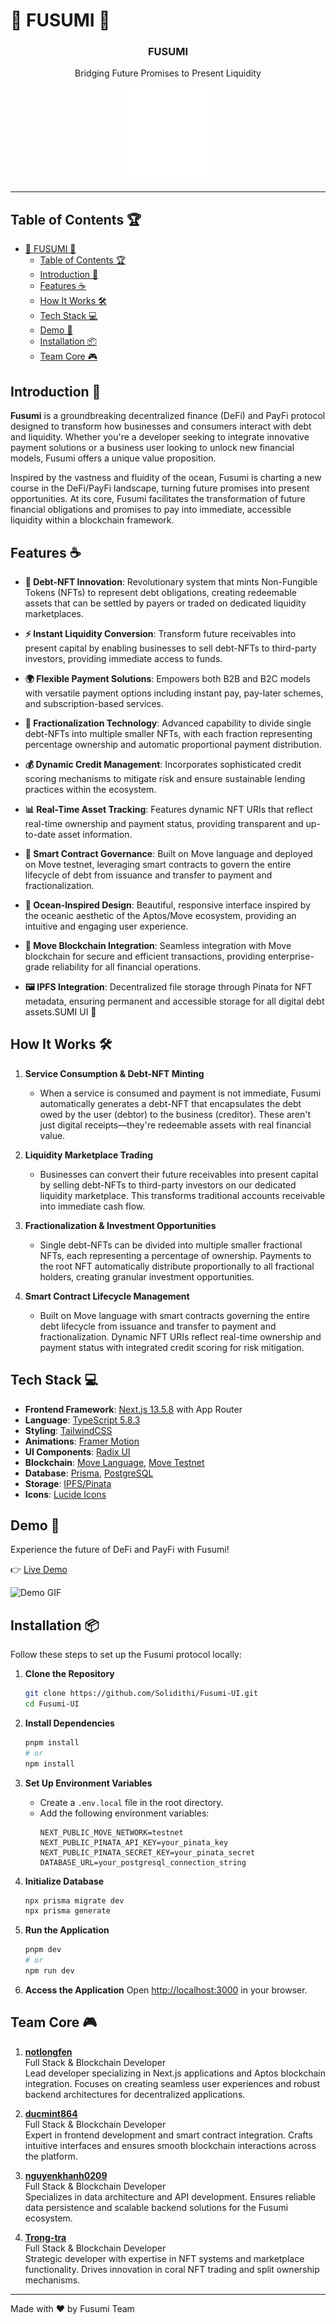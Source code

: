 #  🌊 FUSUMI 🪸

<h3 align="center">FUSUMI</h3>
<p align="center">
Bridging Future Promises to Present Liquidity
</p>

<p align="center">
    <img src="public/Fusumi_Logo.png" alt="Fusumi Logo" width="150" height="150"/>
</p>

---

## Table of Contents 🏆
- [🌊 FUSUMI 🪸](#-fusumi-)
  - [Table of Contents 🏆](#table-of-contents-)
  - [Introduction 📕](#introduction-)
  - [Features ☕](#features-)
  - [How It Works 🛠️](#how-it-works-️)
  - [Tech Stack 💻](#tech-stack-)
  - [Demo 🎥](#demo-)
  - [Installation 📦](#installation-)
  - [Team Core 🎮](#team-core-)

## Introduction 📕

**Fusumi** is a groundbreaking decentralized finance (DeFi) and PayFi protocol designed to transform how businesses and consumers interact with debt and liquidity. Whether you're a developer seeking to integrate innovative payment solutions or a business user looking to unlock new financial models, Fusumi offers a unique value proposition.

Inspired by the vastness and fluidity of the ocean, Fusumi is charting a new course in the DeFi/PayFi landscape, turning future promises into present opportunities. At its core, Fusumi facilitates the transformation of future financial obligations and promises to pay into immediate, accessible liquidity within a blockchain framework.


## Features ☕

- **🔐 Debt-NFT Innovation**: Revolutionary system that mints Non-Fungible Tokens (NFTs) to represent debt obligations, creating redeemable assets that can be settled by payers or traded on dedicated liquidity marketplaces.

- **⚡ Instant Liquidity Conversion**: Transform future receivables into present capital by enabling businesses to sell debt-NFTs to third-party investors, providing immediate access to funds.

- **🌍 Flexible Payment Solutions**: Empowers both B2B and B2C models with versatile payment options including instant pay, pay-later schemes, and subscription-based services.

- **🪸 Fractionalization Technology**: Advanced capability to divide single debt-NFTs into multiple smaller NFTs, with each fraction representing percentage ownership and automatic proportional payment distribution.

- **💰 Dynamic Credit Management**: Incorporates sophisticated credit scoring mechanisms to mitigate risk and ensure sustainable lending practices within the ecosystem.

- **📊 Real-Time Asset Tracking**: Features dynamic NFT URIs that reflect real-time ownership and payment status, providing transparent and up-to-date asset information.

- **📄 Smart Contract Governance**: Built on Move language and deployed on Move testnet, leveraging smart contracts to govern the entire lifecycle of debt from issuance and transfer to payment and fractionalization.

- **🎨 Ocean-Inspired Design**: Beautiful, responsive interface inspired by the oceanic aesthetic of the Aptos/Move ecosystem, providing an intuitive and engaging user experience.

- **🔄 Move Blockchain Integration**: Seamless integration with Move blockchain for secure and efficient transactions, providing enterprise-grade reliability for all financial operations.

- **🖼️ IPFS Integration**: Decentralized file storage through Pinata for NFT metadata, ensuring permanent and accessible storage for all digital debt assets.SUMI UI 🪸

<p alig- **🔄 Aptos Blockchain Integration**: Seamless integration with Aptos blockchain for secure and fast transactions, providing enterprise-grade reliability for all business operations.


---

## How It Works 🛠️

1. **Service Consumption & Debt-NFT Minting**  
   - When a service is consumed and payment is not immediate, Fusumi automatically generates a debt-NFT that encapsulates the debt owed by the user (debtor) to the business (creditor). These aren't just digital receipts—they're redeemable assets with real financial value.

2. **Liquidity Marketplace Trading**  
   - Businesses can convert their future receivables into present capital by selling debt-NFTs to third-party investors on our dedicated liquidity marketplace. This transforms traditional accounts receivable into immediate cash flow.

3. **Fractionalization & Investment Opportunities**  
   - Single debt-NFTs can be divided into multiple smaller fractional NFTs, each representing a percentage of ownership. Payments to the root NFT automatically distribute proportionally to all fractional holders, creating granular investment opportunities.

4. **Smart Contract Lifecycle Management**  
   - Built on Move language with smart contracts governing the entire debt lifecycle from issuance and transfer to payment and fractionalization. Dynamic NFT URIs reflect real-time ownership and payment status with integrated credit scoring for risk mitigation.

## Tech Stack 💻

- **Frontend Framework**: [Next.js 13.5.8](https://nextjs.org/) with App Router
- **Language**: [TypeScript 5.8.3](https://www.typescriptlang.org/)
- **Styling**: [TailwindCSS](https://tailwindcss.com/)
- **Animations**: [Framer Motion](https://www.framer.com/motion/)
- **UI Components**: [Radix UI](https://www.radix-ui.com/)
- **Blockchain**: [Move Language](https://move-language.github.io/move/), [Move Testnet](https://aptosfoundation.org/)
- **Database**: [Prisma](https://www.prisma.io/), [PostgreSQL](https://www.postgresql.org/)
- **Storage**: [IPFS/Pinata](https://pinata.cloud/)
- **Icons**: [Lucide Icons](https://lucide.dev/)

## Demo 🎥

Experience the future of DeFi and PayFi with Fusumi!

👉 [Live Demo](https://fusumi.io) <!-- Replace with actual demo link -->

![Demo GIF](https://your-repo-url.com/demo.gif) <!-- Replace with actual demo GIF URL -->

## Installation 📦

Follow these steps to set up the Fusumi protocol locally:

1. **Clone the Repository**
   ```sh
   git clone https://github.com/Solidithi/Fusumi-UI.git
   cd Fusumi-UI
   ```

2. **Install Dependencies**
   ```sh
   pnpm install
   # or
   npm install
   ```

3. **Set Up Environment Variables**
   - Create a `.env.local` file in the root directory.
   - Add the following environment variables:
     ```env
     NEXT_PUBLIC_MOVE_NETWORK=testnet
     NEXT_PUBLIC_PINATA_API_KEY=your_pinata_key
     NEXT_PUBLIC_PINATA_SECRET_KEY=your_pinata_secret
     DATABASE_URL=your_postgresql_connection_string
     ```

4. **Initialize Database**
   ```sh
   npx prisma migrate dev
   npx prisma generate
   ```

5. **Run the Application**
   ```sh
   pnpm dev
   # or
   npm run dev
   ```

6. **Access the Application**
   Open [http://localhost:3000](http://localhost:3000) in your browser.

## Team Core 🎮

1. **[notlongfen](https://github.com/notlongfen)**  
   Full Stack & Blockchain Developer  
   Lead developer specializing in Next.js applications and Aptos blockchain integration. Focuses on creating seamless user experiences and robust backend architectures for decentralized applications.

2. **[ducmint864](https://github.com/ducmint864)**  
   Full Stack & Blockchain Developer  
   Expert in frontend development and smart contract integration. Crafts intuitive interfaces and ensures smooth blockchain interactions across the platform.

3. **[nguyenkhanh0209](https://github.com/nguyenkhanh0209)**  
   Full Stack & Blockchain Developer  
   Specializes in data architecture and API development. Ensures reliable data persistence and scalable backend solutions for the Fusumi ecosystem.

4. **[Trong-tra](https://github.com/Trong-tra)**  
   Full Stack & Blockchain Developer  
   Strategic developer with expertise in NFT systems and marketplace functionality. Drives innovation in coral NFT trading and split ownership mechanisms.

---

Made with ❤️ by Fusumi Team
